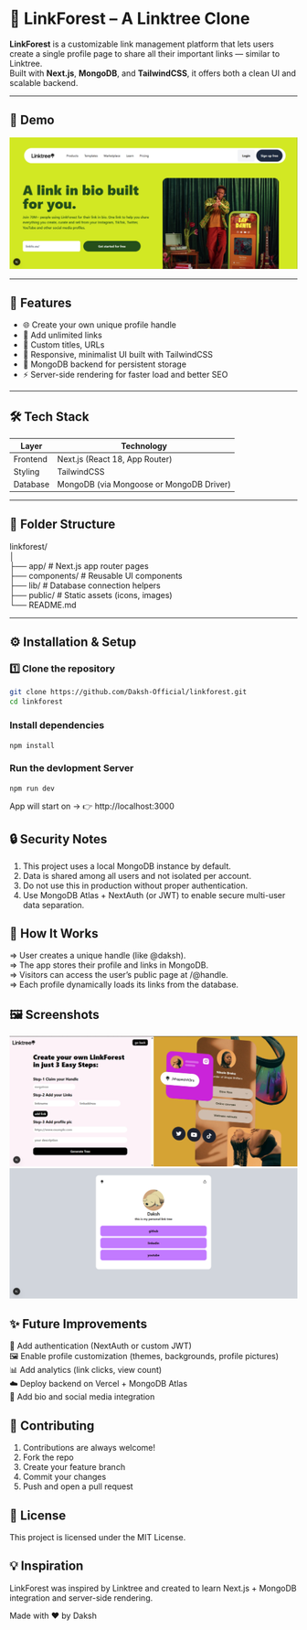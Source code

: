 # 🌲 LinkForest – A Linktree Clone

**LinkForest** is a customizable link management platform that lets users create a single profile page to share all their important links — similar to Linktree.  
Built with **Next.js**, **MongoDB**, and **TailwindCSS**, it offers both a clean UI and scalable backend.

---

## 📸 Demo

![Home](./screenshots/screenshot1.png)

---

## 🚀 Features

- 🌐 Create your own unique profile handle 
- 🔗 Add unlimited links
- 🧩 Custom titles, URLs
- 🎨 Responsive, minimalist UI built with TailwindCSS
- 💾 MongoDB backend for persistent storage
- ⚡ Server-side rendering for faster load and better SEO

---

## 🛠️ Tech Stack

| Layer | Technology |
|-------|-------------|
| Frontend | Next.js (React 18, App Router) |
| Styling | TailwindCSS |
| Database | MongoDB (via Mongoose or MongoDB Driver) |

---

## 📂 Folder Structure

linkforest/<br>
│<br>
├── app/ # Next.js app router pages<br>
├── components/ # Reusable UI components<br>
├── lib/ # Database connection helpers<br>
├── public/ # Static assets (icons, images)<br>
└── README.md

---

## ⚙️ Installation & Setup

### 1️⃣ Clone the repository
```bash
git clone https://github.com/Daksh-Official/linkforest.git
cd linkforest
```

### Install dependencies
```
npm install
```
### Run the devlopment Server
```
npm run dev
```

App will start on →
👉 http://localhost:3000

## 🔒 Security Notes
1. This project uses a local MongoDB instance by default.
2. Data is shared among all users and not isolated per account.
3. Do not use this in production without proper authentication.
4. Use MongoDB Atlas + NextAuth (or JWT) to enable secure multi-user data separation.

## 🧠 How It Works
=> User creates a unique handle (like @daksh).<br>
=> The app stores their profile and links in MongoDB.<br>
=> Visitors can access the user’s public page at /@handle.<br>
=> Each profile dynamically loads its links from the database.

## 🖼️ Screenshots
![page2](./screenshots/screenshot2.png)
![page3](./screenshots/screenshot3.png)

## ✨ Future Improvements

🔑 Add authentication (NextAuth or custom JWT)<br>
🖼️ Enable profile customization (themes, backgrounds, profile pictures)<br>
📊 Add analytics (link clicks, view count)<br>
☁️ Deploy backend on Vercel + MongoDB Atlas<br>
💬 Add bio and social media integration

## 🤝 Contributing

1. Contributions are always welcome!
2. Fork the repo
3. Create your feature branch
4. Commit your changes
5. Push and open a pull request

## 📜 License
This project is licensed under the MIT License.

## 💡 Inspiration
LinkForest was inspired by Linktree and created to learn Next.js + MongoDB integration and server-side rendering.

Made with ❤️ by Daksh
